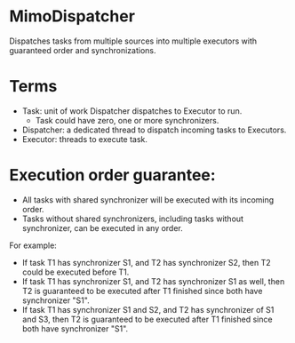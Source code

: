 # MimoDispatcher
Dispatches tasks from multiple sources into multiple executors with guaranteed order and synchronizations.

# Terms
* Task: unit of work Dispatcher dispatches to Executor to run.
  * Task could have zero, one or more synchronizers.
* Dispatcher: a dedicated thread to dispatch incoming tasks to Executors.
* Executor: threads to execute task.

# Execution order guarantee:
* All tasks with shared synchronizer will be executed with its incoming order.
* Tasks without shared synchronizers, including tasks without synchronizer, can be executed in any order.

For example:

* If task T1 has synchronizer S1, and T2 has synchronizer S2, then T2 could be executed before T1.
* If task T1 has synchronizer S1, and T2 has synchronizer S1 as well, then T2 is guaranteed to be executed after T1 finished  since both have synchronizer "S1".
* If task T1 has synchronizer S1 and S2, and T2 has synchronizer of S1 and S3, then T2 is guaranteed to be executed after T1 finished since both have synchronizer "S1".
